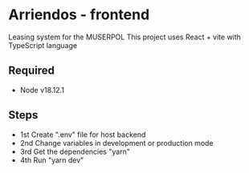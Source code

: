 # Arriendos - frontend

Leasing system for the MUSERPOL
This project uses React + vite with TypeScript language

## Required

- Node v18.12.1

## Steps

- 1st Create ".env" file for host backend
- 2nd Change variables in development or production mode
- 3rd Get the dependencies "yarn"
- 4th Run "yarn dev"